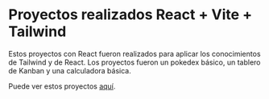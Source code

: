 # Proyectos realizados React + Vite + Tailwind

Estos proyectos con React fueron realizados para aplicar los conocimientos de Tailwind y de React. Los proyectos fueron un pokedex básico, un tablero de Kanban y una calculadora básica.

Puede ver estos proyectos [aquí](https://proyectos-react-lilac.vercel.app/).
